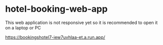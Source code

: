 # hotel-booking-web-app

This web application is not responsive yet so it is recommended to open it on a laptop or PC

https://bookingshotel7-iew7uvhlaa-et.a.run.app/
